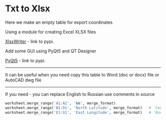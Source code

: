 # Txt to Xlsx

Here we make an empty table for export coordinates

Using a module for creating Excel XLSX files

[XlsxWriter](https://pypi.org/project/XlsxWriter/) - link to pypi.

Add some GUI using PyQt5 and QT Designer

[PyQt5](https://pypi.org/project/PyQt5/) - link to pypi.

---



It can be useful when you need copy this table to Word (doc or docx) file or AutoCAD dwg file

------

If you need - you can replace English to Russian use comments in source

```python
worksheet.merge_range('A1:A2', '№№', merge_format)
worksheet.merge_range('B1:D1', 'North Latitude', merge_format)   # 'Северная Широта'
worksheet.merge_range('E1:G1', 'East Longitude', merge_format)   # 'Восточная Долгота'
```



